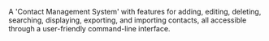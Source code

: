 A 'Contact Management System' with features for adding, editing, deleting, searching, displaying, exporting, and importing contacts, all accessible through a user-friendly command-line interface.
